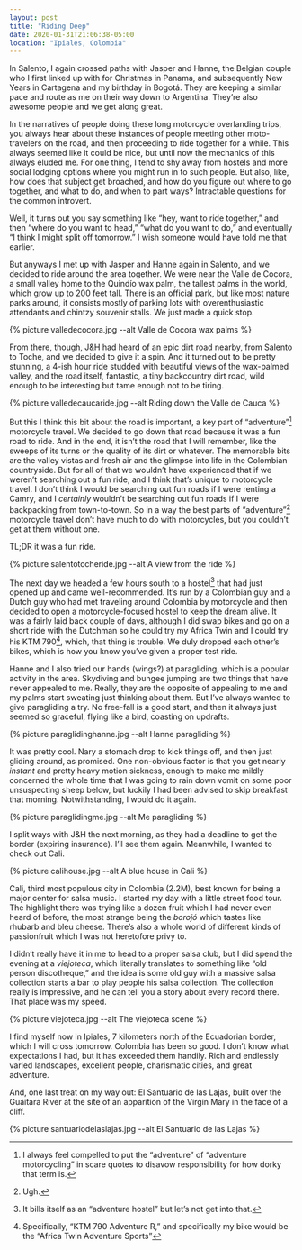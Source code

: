```yaml
---
layout: post
title: "Riding Deep"
date: 2020-01-31T21:06:38-05:00
location: "Ipiales, Colombia"
---
```


In Salento, I again crossed paths with Jasper and Hanne, the Belgian couple who I first linked up with for Christmas in Panama, and subsequently New Years in Cartagena and my birthday in Bogotá. They are keeping a similar pace and route as me on their way down to Argentina. They’re also awesome people and we get along great.

In the narratives of people doing these long motorcycle overlanding trips, you always hear about these instances of people meeting other moto-travelers on the road, and then proceeding to ride together for a while. This always seemed like it could be nice, but until now the mechanics of this always eluded me. For one thing, I tend to shy away from hostels and more social lodging options where you might run in to such people. But also, like, how does that subject get broached, and how do you figure out where to go together, and what to do, and when to part ways? Intractable questions for the common introvert.

Well, it turns out you say something like “hey, want to ride together,” and then “where do you want to head,” “what do you want to do,” and eventually “I think I might split off tomorrow.” I wish someone would have told me that earlier.

But anyways I met up with Jasper and Hanne again in Salento, and we decided to ride around the area together. We were near the Valle de Cocora, a small valley home to the Quindío wax palm, the tallest palms in the world, which grow up to 200 feet tall. There is an official park, but like most nature parks around, it consists mostly of parking lots with overenthusiastic attendants and chintzy souvenir stalls. We just made a quick stop.

{% picture valledecocora.jpg --alt Valle de Cocora wax palms %}

From there, though, J&H had heard of an epic dirt road nearby, from Salento to Toche, and we decided to give it a spin. And it turned out to be pretty stunning, a 4-ish hour ride studded with beautiful views of the wax-palmed valley, and the road itself, fantastic, a tiny backcountry dirt road, wild enough to be interesting but tame enough not to be tiring.

{% picture valledecaucaride.jpg --alt Riding down the Valle de Cauca %}

But this I think this bit about the road is important, a key part of “adventure”[^1] motorcycle travel. We decided to go down that road because it was a fun road to ride. And in the end, it isn’t the road that I will remember, like the sweeps of its turns or the quality of its dirt or whatever. The memorable bits are the valley vistas and fresh air and the glimpse into life in the Colombian countryside. But for all of that we wouldn’t have experienced that if we weren’t searching out a fun ride, and I think that’s unique to motorcycle travel. I don’t think I would be searching out fun roads if I were renting a Camry, and I *certainly* wouldn’t be searching out fun roads if I were backpacking from town-to-town. So in a way the best parts of “adventure”[^2] motorcycle travel don’t have much to do with motorcycles, but you couldn’t get at them without one.

TL;DR it was a fun ride.

{% picture salentotocheride.jpg --alt A view from the ride %}

The next day we headed a few hours south to a hostel[^3] that had just opened up and came well-recommended. It’s run by a Colombian guy and a Dutch guy who had met traveling around Colombia by motorcycle and then decided to open a motorcycle-focused hostel to keep the dream alive. It was a fairly laid back couple of days, although I did swap bikes and go on a short ride with the Dutchman so he could try my Africa Twin and I could try his KTM 790[^4], which, that thing is trouble. We duly dropped each other’s bikes, which is how you know you’ve given a proper test ride.

Hanne and I also tried our hands (wings?) at paragliding, which is a popular activity in the area. Skydiving and bungee jumping are two things that have never appealed to me. Really, they are the opposite of appealing to me and my palms start sweating just thinking about them. But I’ve always wanted to give paragliding a try. No free-fall is a good start, and then it always just seemed so graceful, flying like a bird, coasting on updrafts.

{% picture paraglidinghanne.jpg --alt Hanne paragliding %}

It was pretty cool. Nary a stomach drop to kick things off, and then just gliding around, as promised. One non-obvious factor is that you get nearly *instant* and pretty heavy motion sickness, enough to make me mildly concerned the whole time that I was going to rain down vomit on some poor unsuspecting sheep below, but luckily I had been advised to skip breakfast that morning. Notwithstanding, I would do it again.

{% picture paraglidingme.jpg --alt Me paragliding %}

I split ways with J&H the next morning, as they had a deadline to get the border (expiring insurance). I’ll see them again. Meanwhile, I wanted to check out Cali.

{% picture calihouse.jpg --alt A blue house in Cali %}

Cali, third most populous city in Colombia (2.2M), best known for being a major center for salsa music. I started my day with a little street food tour. The highlight there was trying like a dozen fruit which I had never even heard of before, the most strange being the *borojó* which tastes like rhubarb and bleu cheese. There’s also a whole world of different kinds of passionfruit which I was not heretofore privy to.

I didn’t really have it in me to head to a proper salsa club, but I did spend the evening at a *viejoteca*, which literally translates to something like “old person discotheque,” and the idea is some old guy with a massive salsa collection starts a bar to play people his salsa collection. The collection really is impressive, and he can tell you a story about every record there. That place was my speed.

{% picture viejoteca.jpg --alt The viejoteca scene %}

I find myself now in Ipiales, 7 kilometers north of the Ecuadorian border, which I will cross tomorrow. Colombia has been so good. I don’t know what expectations I had, but it has exceeded them handily. Rich and endlessly varied landscapes, excellent people, charismatic cities, and great adventure.

And, one last treat on my way out: El Santuario de las Lajas, built over the Guáitara River at the site of an apparition of the Virgin Mary in the face of a cliff.

{% picture santuariodelaslajas.jpg --alt El Santuario de las Lajas %}

 
[^1]: I always feel compelled to put the “adventure” of “adventure motorcycling” in scare quotes to disavow responsibility for how dorky that term is.
[^2]: Ugh.
[^3]: It bills itself as an “adventure hostel” but let’s not get into that.
[^4]: Specifically, “KTM 790 Adventure R,” and specifically my bike would be the “Africa Twin Adventure Sports”
